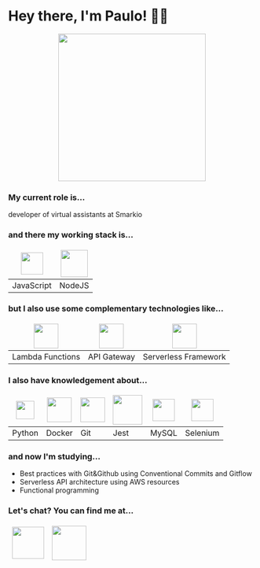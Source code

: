 <style>
td, th {
   border: none!important;
}
</style>

# Hey there, I'm Paulo! ✌🏻

<p align='center'>
<img src='https://media.giphy.com/media/aNqEFrYVnsS52/giphy.gif' width=300 />
</p>

### My current role is...

developer of virtual assistants at Smarkio

### and there my working stack is...

| <img src='https://i.imgur.com/Ds8XvMF.png' width=45 /> | <img src='https://i.imgur.com/m59TPPv.png' width=55 /> |
|--|--|
| JavaScript | NodeJS |


### but I also use some complementary technologies like...

| <img src='https://i.imgur.com/x4qFOM7.png' width=50 /> | <img src='https://i.imgur.com/8MWh9vi.png' width=50 /> | <img src='https://i.imgur.com/kG5X7nc.png' width=50 /> |
|--|--|--|
| Lambda Functions | API Gateway | Serverless Framework |

### I also have knowledgement about...

| <img src='https://i.imgur.com/RWBhtVe.png' width=37 /> | <img src='https://i.imgur.com/OWW0QRv.png' width=50 /> | <img src='https://i.imgur.com/OAIyCVn.png' width=50 /> | <img src='https://i.imgur.com/2qj05gh.png' width=60 /> | <img src='https://i.imgur.com/huXM9x1.png' width=45 /> | <img src='https://i.imgur.com/i9vcBJA.png' width=45 />
|--|--|--|--|--|--|
| Python | Docker | Git | Jest | MySQL | Selenium

### and now I'm studying...
- Best practices with Git&Github using Conventional Commits and Gitflow
- Serverless API architecture using AWS resources
- Functional programming

### Let's chat? You can find me at...

<a href='https://www.twitter.com/qualvalordex'><img src='https://i.imgur.com/fCe3qUp.png' width=65 /></a> | <a href='https://www.twitter.com/qualvalordex'><img src='https://i.imgur.com/8Os3Q0e.png' width=70 /></a>
|--|--|
